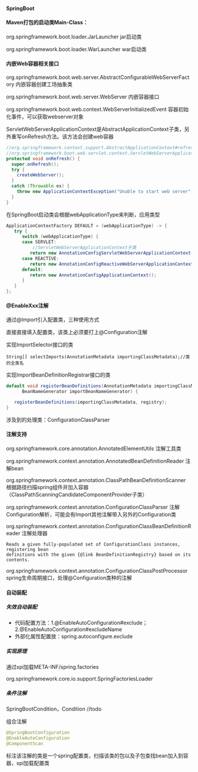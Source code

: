 #### SpringBoot

#### Maven打包的启动类Main-Class：

org.springframework.boot.loader.JarLauncher  jar启动类

org.springframework.boot.loader.WarLauncher war启动类

#### 内嵌Web容器相关接口

org.springframework.boot.web.server.AbstractConfigurableWebServerFactory 内嵌容器创建工场抽象类

org.springframework.boot.web.server.WebServer 内嵌容器接口

org.springframework.boot.web.context.WebServerInitializedEvent 容器初始化事件，可以获取webserver对象

ServletWebServerApplicationContext是AbstractApplicationContext子类，另外重写onRefresh方法。该方法会创建web容器

```java
//org.springframework.context.support.AbstractApplicationContext#refresh;触发
//org.springframework.boot.web.servlet.context.ServletWebServerApplicationContext#onRefresh
protected void onRefresh() {
  super.onRefresh();
  try {
    createWebServer();
  }
  catch (Throwable ex) {
    throw new ApplicationContextException("Unable to start web server", ex);
  }
}
```

在SpringBoot启动类会根据webApplicationType来判断，应用类型

```java
ApplicationContextFactory DEFAULT = (webApplicationType) -> {
   try {
      switch (webApplicationType) {
      case SERVLET:
          //ServletWebServerApplicationContext子类
         return new AnnotationConfigServletWebServerApplicationContext();
      case REACTIVE:
         return new AnnotationConfigReactiveWebServerApplicationContext();
      default:
         return new AnnotationConfigApplicationContext();
      }
   }
};
```

#### @EnableXxx注解

通过@Import引入配置类，三种使用方式

直接直接填入配置类，该类上必须要打上@Configuration注解

实现ImportSelector接口的类

```
String[] selectImports(AnnotationMetadata importingClassMetadata);//类的全类名
```

实现ImportBeanDefinitionRegistrar接口的类

```java
default void registerBeanDefinitions(AnnotationMetadata importingClassMetadata, BeanDefinitionRegistry registry,
      BeanNameGenerator importBeanNameGenerator) {

   registerBeanDefinitions(importingClassMetadata, registry);
}
```

涉及到的处理类：ConfigurationClassParser 

#### 注解支持

org.springframework.core.annotation.AnnotatedElementUtils 注解工具类

org.springframework.context.annotation.AnnotatedBeanDefinitionReader 注解bean

org.springframework.context.annotation.ClassPathBeanDefinitionScanner 根据路径扫描spring组件并加入容器（ClassPathScanningCandidateComponentProvider子类）

org.springframework.context.annotation.ConfigurationClassParser 注解Configuration解析，可能会有Import其他注解带入另外的Configuration类

org.springframework.context.annotation.ConfigurationClassBeanDefinitionReader 注解处理器

```
Reads a given fully-populated set of ConfigurationClass instances, registering bean
definitions with the given {@link BeanDefinitionRegistry} based on its contents.
```

org.springframework.context.annotation.ConfigurationClassPostProcessor spring生命周期接口，处理@Configuration类种的注解

#### 自动装配

##### 失效自动装配

- 代码配置方法：1.@EnableAutoConfiguration#exclude；2.@EnableAutoConfiguration#excludeName
- 外部化属性配置放：spring.autoconfigure.exclude

##### 实现原理

通过spi加载META-INF/spring.factories

org.springframework.core.io.support.SpringFactoriesLoader

##### 条件注解

SpringBootCondition，Condition //todo

组合注解

```java
@SpringBootConfiguration
@EnableAutoConfiguration
@ComponentScan
```

标注该注解的类是一个spring配置类，扫描该类的包以及子包查找bean加入到容器，spi加载配置类
